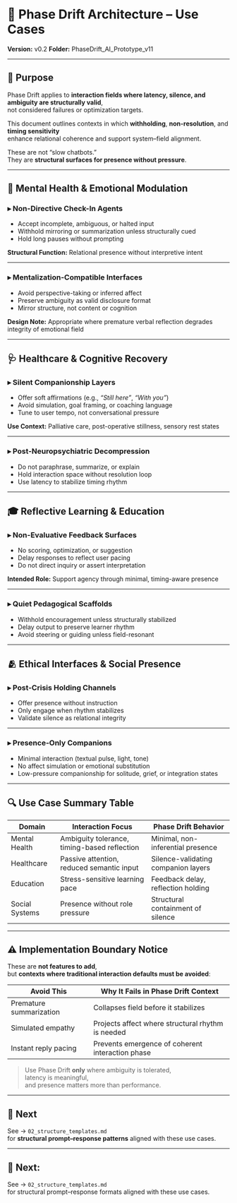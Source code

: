 # 🧭 Phase Drift Architecture – Use Cases  
**Version:** v0.2
**Folder:** PhaseDrift_AI_Prototype_v11  

---

## 📌 Purpose

Phase Drift applies to **interaction fields where latency, silence, and ambiguity are structurally valid**,  
not considered failures or optimization targets.

This document outlines contexts in which **withholding**, **non-resolution**, and **timing sensitivity**  
enhance relational coherence and support system–field alignment.

These are not “slow chatbots.”  
They are **structural surfaces for presence without pressure**.

---

## 🧠 Mental Health & Emotional Modulation

### ▸ Non-Directive Check-In Agents

- Accept incomplete, ambiguous, or halted input  
- Withhold mirroring or summarization unless structurally cued  
- Hold long pauses without prompting  

**Structural Function:** Relational presence without interpretive intent

---

### ▸ Mentalization-Compatible Interfaces

- Avoid perspective-taking or inferred affect  
- Preserve ambiguity as valid disclosure format  
- Mirror structure, not content or cognition  

**Design Note:** Appropriate where premature verbal reflection degrades integrity of emotional field

---

## 🩺 Healthcare & Cognitive Recovery

### ▸ Silent Companionship Layers

- Offer soft affirmations (e.g., *“Still here”*, *“With you”*)  
- Avoid simulation, goal framing, or coaching language  
- Tune to user tempo, not conversational pressure  

**Use Context:** Palliative care, post-operative stillness, sensory rest states

---

### ▸ Post-Neuropsychiatric Decompression

- Do not paraphrase, summarize, or explain  
- Hold interaction space without resolution loop  
- Use latency to stabilize timing rhythm  

---

## 🎓 Reflective Learning & Education

### ▸ Non-Evaluative Feedback Surfaces

- No scoring, optimization, or suggestion  
- Delay responses to reflect user pacing  
- Do not direct inquiry or assert interpretation  

**Intended Role:** Support agency through minimal, timing-aware presence

---

### ▸ Quiet Pedagogical Scaffolds

- Withhold encouragement unless structurally stabilized  
- Delay output to preserve learner rhythm  
- Avoid steering or guiding unless field-resonant  

---

## 🫂 Ethical Interfaces & Social Presence

### ▸ Post-Crisis Holding Channels

- Offer presence without instruction  
- Only engage when rhythm stabilizes  
- Validate silence as relational integrity  

---

### ▸ Presence-Only Companions

- Minimal interaction (textual pulse, light, tone)  
- No affect simulation or emotional substitution  
- Low-pressure companionship for solitude, grief, or integration states  

---

## 🔍 Use Case Summary Table

| Domain         | Interaction Focus                         | Phase Drift Behavior             |
|----------------|--------------------------------------------|----------------------------------|
| Mental Health  | Ambiguity tolerance, timing-based reflection | Minimal, non-inferential presence |
| Healthcare     | Passive attention, reduced semantic input   | Silence-validating companion layers |
| Education      | Stress-sensitive learning pace              | Feedback delay, reflection holding |
| Social Systems | Presence without role pressure              | Structural containment of silence |

---

## ⚠️ Implementation Boundary Notice

These are **not features to add**,  
but **contexts where traditional interaction defaults must be avoided**:

| Avoid This                   | Why It Fails in Phase Drift Context       |
|-----------------------------|--------------------------------------------|
| Premature summarization     | Collapses field before it stabilizes       |
| Simulated empathy           | Projects affect where structural rhythm is needed |
| Instant reply pacing        | Prevents emergence of coherent interaction phase |

> Use Phase Drift **only** where ambiguity is tolerated,  
> latency is meaningful,  
> and presence matters more than performance.

---

## 📎 Next

See → `02_structure_templates.md`  
for **structural prompt–response patterns** aligned with these use cases.


---

## 📎 Next:

See → `02_structure_templates.md`  
for structural prompt–response formats aligned with these use cases.
